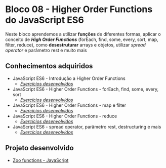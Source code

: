 # Bloco 08 - Higher Order Functions do JavaScript ES6

Neste bloco aprendemos a utilizar <b>funções</b> de diferentes formas, aplicar o conceito de <i><b>High Order Functions</b></i> (forEach, find, some, every, sort, map, filter, reduce), como <b>desestruturar</b> arrays e objetos, utilizar <i>spread operator</i> e parâmetro rest e muito mais 

## Conhecimentos adquiridos

- JavaScript ES6 - Introdução a Higher Order Functions
  - _[Exercícios desenvolvidos](https://github.com/giuseppeusn/trybe_exercicios/tree/main/fundamentos/bloco-8-higher-order-functions-do-javascript-es6/dia-1-javascript-es6-introducao-a-higher-order-functions)_
- JavaScript ES6 - Higher Order Functions - forEach, find, some, every, sort
  - _[Exercícios desenvolvidos](https://github.com/giuseppeusn/trybe_exercicios/tree/main/fundamentos/bloco-8-higher-order-functions-do-javascript-es6/dia-2-javascript-es6-higher-order-functions-foreach-find-some-every-sort)_
- JavaScript ES6 - Higher Order Functions - map e filter
  - _[Exercícios desenvolvidos](https://github.com/giuseppeusn/trybe_exercicios/tree/main/fundamentos/bloco-8-higher-order-functions-do-javascript-es6/dia-3-javascript-es6-higher-order-functions-map-e-filter)_
- JavaScript ES6 - Higher Order Functions - reduce
  - _[Exercícios desenvolvidos](https://github.com/giuseppeusn/trybe_exercicios/tree/main/fundamentos/bloco-8-higher-order-functions-do-javascript-es6/dia-4-javascript-es6-higher-order-functions-reduce)_
- JavaScript ES6 - spread operator, parâmetro rest, destructuring e mais
  - _[Exercícios desenvolvidos](https://github.com/giuseppeusn/trybe_exercicios/tree/main/fundamentos/bloco-8-higher-order-functions-do-javascript-es6/dia-5-javascript-es6-spread-operator-parametro-rest-destructuring-e-mais)_

 ## Projeto desenvolvido
 
 - [Zoo functions - JavaScript](https://github.com/giuseppeusn/trybe_exercicios/tree/main/fundamentos/projetos/javascript-zoo-functions)
